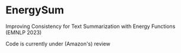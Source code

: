# EnergySum
Improving Consistency for Text Summarization with Energy Functions (EMNLP 2023)

Code is currently under (Amazon's) review
